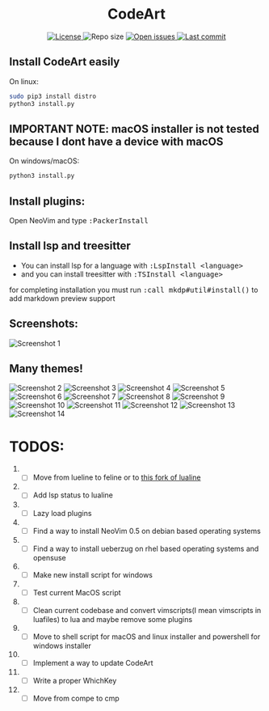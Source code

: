 <h1 align="center">CodeArt</h1>


<div align="center">
  <a href="https://github.com/artart222/CodeArt/blob/main/LICENSE">
    <img src="https://img.shields.io/github/license/artart222/CodeArt?color=important&style=flat-square" alt="License">
  </a>

  <img src="https://img.shields.io/github/repo-size/artart222/CodeArt?style=flat-square" alt="Repo size">

  <!--
  <a href="https://discordapp.com/channels/875388658637754428">
    <img src="https://img.shields.io/discord/875388658637754428?style=flat-square" alt="Discord server">
  </a>
  -->

  <a href="https://github.com/artart222/CodeArt/issues">
    <img src="https://img.shields.io/github/issues/artart222/CodeArt?color=ff0000&style=flat-square" alt="Open issues">
  </a>

  <a href="https://github.com/artart222/CodeArt/pulse">
    <img src="https://img.shields.io/github/last-commit/artart222/CodeArt?color=blueviolet&style=flat-square" alt="Last commit">
  </a>
</div>


<h2>Install CodeArt easily</h2>

On linux:
```bash
sudo pip3 install distro
python3 install.py
```

<h2>IMPORTANT NOTE: macOS installer is not tested because I dont have a device with macOS</h2>

On windows/macOS:
```bash
python3 install.py
```

<h2>Install plugins:</h2>
<p>Open NeoVim and type <kbd>:PackerInstall</kbd></p>

<h2>Install lsp and treesitter</h2>
<ul>
  <li>You can install lsp for a language with <kbd>:LspInstall &ltlanguage&gt</kbd></li>
  <li>and you can install treesitter with <kbd>:TSInstall &ltlanguage&gt</kbd></li>
</ul>

<p>for completing installation you must run <kbd>:call mkdp#util#install()</kbd> to add markdown preview support</p>


<h2>Screenshots:</h2>
<img src="./utils/media/Screenshot1.png" alt="Screenshot 1">

<h2>Many themes!</h2>
<img src="./utils/media/Screenshot2.png" alt="Screenshot 2">
<img src="./utils/media/Screenshot3.png" alt="Screenshot 3">
<img src="./utils/media/Screenshot4.png" alt="Screenshot 4">
<img src="./utils/media/Screenshot5.png" alt="Screenshot 5">
<img src="./utils/media/Screenshot6.png" alt="Screenshot 6">
<img src="./utils/media/Screenshot7.png" alt="Screenshot 7">
<img src="./utils/media/Screenshot8.png" alt="Screenshot 8">
<img src="./utils/media/Screenshot9.png" alt="Screenshot 9">
<img src="./utils/media/Screenshot10.png" alt="Screenshot 10">
<img src="./utils/media/Screenshot11.png" alt="Screenshot 11">
<img src="./utils/media/Screenshot12.png" alt="Screenshot 12">
<img src="./utils/media/Screenshot13.png" alt="Screenshot 13">
<img src="./utils/media/Screenshot14.png" alt="Screenshot 14">

# TODOS:

1. - [ ] Move from lueline to feline or to [this fork of lualine](https://github.com/shadmansaleh/lualine.nvim)
2. - [ ] Add lsp status to lualine
3. - [ ] Lazy load plugins
4. - [ ] Find a way to install NeoVim 0.5 on debian based operating systems
5. - [ ] Find a way to install ueberzug on rhel based operating systems and opensuse
6. - [ ] Make new install script for windows
7. - [ ] Test current MacOS script
8. - [ ] Clean current codebase and convert vimscripts(I mean vimscripts in luafiles) to lua and maybe remove some plugins
9. - [ ] Move to shell script for macOS and linux installer and powershell for windows installer
10. - [ ] Implement a way to update CodeArt
11. - [ ] Write a proper WhichKey
12. - [ ] Move from compe to cmp
